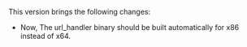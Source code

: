 This version brings the following changes:

* Now, The url_handler binary should be built automatically for x86 instead of x64.